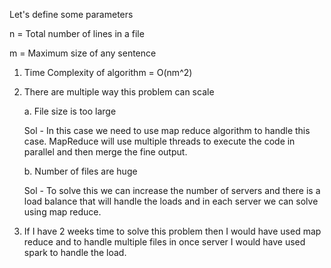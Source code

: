 Let's define some parameters

n =  Total number of lines in a file

m =  Maximum size of any sentence

1. Time Complexity of algorithm = O(nm^2)
2. There are multiple way this problem can scale
    
    a. File size is too large 
    
    Sol - In this case we need to use map reduce algorithm to handle this case. MapReduce will use multiple threads to execute the code in parallel and then merge the fine output.  

    b. Number of files are huge
    
    Sol - To solve this we can increase the number of servers and there is a load balance that will handle the loads and in each server we can solve using map reduce.
3. If I have 2 weeks time to solve this problem then I would have used map reduce and to handle multiple files in once server I would have used spark to handle the load.